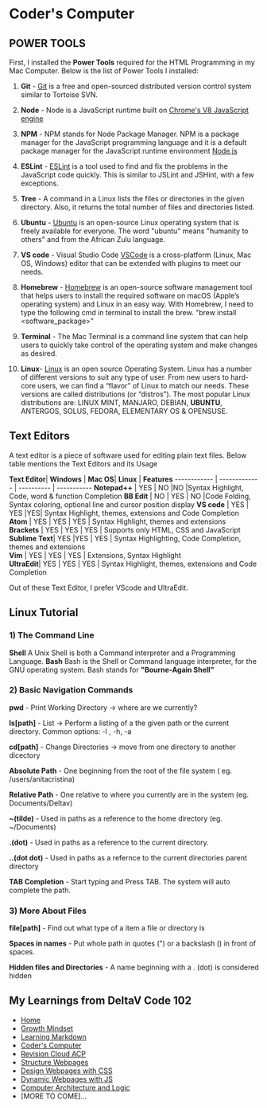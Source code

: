 # Coder's Computer

## POWER TOOLS

First, I installed the **Power Tools** required for the HTML Programming in my Mac Computer.  Below is the list of Power Tools I installed:

1) **Git** - [Git](https://git-scm.com/) is a free and open-sourced distributed version control system similar to Tortoise SVN.

2) **Node** - Node is a JavaScript runtime built on [Chrome's V8 JavaScript engine](https://v8.dev/)

3) **NPM** - NPM stands for Node Package Manager. NPM is a package manager for the JavaScript programming language and it is a default package manager for the JavaScript runtime environment [Node.js](https://docs.npmjs.com/about-npm/)

4) **ESLint** - [ESLint](https://eslint.org/) is a tool used to find and fix the problems in the JavaScript code quickly. This is similar to JSLint and JSHint, with a few exceptions.

5) **Tree** - A command in a Linux lists the files or directories in the given directory. Also, it returns the total number of files and directories listed.

6) **Ubuntu** - [Ubuntu](https://help.ubuntu.com/lts/installation-guide/s390x/ch01s01.html) is an open-source Linux operating system that is freely available for everyone. The word "ubuntu" means "humanity to others" and from the African Zulu language.

7) **VS code** - Visual Studio Code [VSCode](https://code.visualstudio.com/docs/editor/whyvscode) is a cross-platform (Linux, Mac OS, Windows) editor that can be extended with plugins to meet our needs.


8) **Homebrew** - [Homebrew](https://brew.sh/) is an open-source software management tool that helps users to install the required software on macOS (Apple’s operating system) and Linux in an easy way. With Homebrew, I need to type the following cmd in terminal to install the brew. "brew install <software_package>"


9) **Terminal** - The Mac Terminal is a command line system that can help users to quickly take control of the operating system and make changes as desired.


10) **Linux**- [Linux](https://www.linux.com/what-is-linux/) is an open source Operating System. Linux has a number of different versions to suit any type of user. From new users to hard-core users, we can find a “flavor” of Linux to match our needs. These versions are called distributions (or “distros”). The most popular Linux distributions are:
LINUX MINT, MANJARO, DEBIAN, **UBUNTU**, ANTERGOS, SOLUS, FEDORA, ELEMENTARY OS & OPENSUSE.


## Text Editors

A text editor is a piece of software used for editing plain text files. Below table mentions the Text Editors and its Usage

**Text Editor**| **Windows** | **Mac OS**| **Linux** | **Features**
------------ | ------------- | ---------- | -----------
**Notepad++**	            |	  YES  | NO       |NO |Syntax Highlight, Code, word & function Completion
**BB Edit**  |   NO  	| YES       | NO |Code Folding, Syntax coloring, optional line and cursor position display
**VS code**     |  YES      |   YES   |YES|  Syntax Highlight, themes, extensions and Code Completion       
**Atom**  |	 YES    |  YES    |  YES |  Syntax Highlight, themes and extensions      
**Brackets**	 | YES   		  |   YES  |   YES | Supports only HTML, CSS and JavaScript     
**Sublime Text**| YES        |YES     |   YES | Syntax Highlighting, Code Completion, themes and extensions     
**Vim** |     YES  |  YES       |  YES    |  Extensions, Syntax Highlight     
**UltraEdit**|  YES          |  YES   |    YES |  Syntax Highlight, themes, extensions and Code Completion     

Out of these Text Editor, I prefer VScode and UltraEdit.

## Linux Tutorial

### 1) The Command Line
**Shell** A Unix Shell is both a Command interpreter and a Programming Language.
**Bash**  Bash is the Shell or Command language interpreter, for the GNU operating system. Bash stands for **"Bourne-Again Shell"**

### 2) Basic Navigation Commands

**pwd** - Print Working Directory ->  where are we currently?

**ls[path]** - List -> Perform a listing of a the given path or the current directory. Common options: -l , -h, -a

**cd[path]** - Change Directories -> move from one directory to another dicectory

**Absolute Path** - One beginning from the root of the file system ( eg. /users/anitacristina)

**Relative Path** - One relative to where you currently are in the system (eg. Documents/Deltav)

**~(tilde)** - Used in paths as a reference to the home directory (eg. ~/Documents)

**.(dot)** - Used in paths as a reference to the current directory.

**..(dot dot)** - Used in paths as a refernce to the current directories parent directory

**TAB Completion** - Start typing and Press TAB. The system will auto complete the path.


### 3) More About Files

**file[path]** - Find out what type of a item a file or directory is

**Spaces in names** - Put whole path in quotes (") or a backslash (\) in front of spaces.

**Hidden files and Directories** - A name beginning with a . (dot) is considered hidden
  
  

## My Learnings from DeltaV Code 102
- [Home](README.md)
- [Growth Mindset](GROWTH_MINDSET.md)
- [Learning Markdown](LEARNING_MARKDOWN.md)
- [Coder's Computer](CODERS_COMPUTER.md)
- [Revision Cloud ACP](REVISION_CLOUD.md)
- [Structure Webpages](STRUCTURE_WEBPAGES.md)
- [Design Webpages with CSS](DESIGN_WEBPAGES_CSS.md)
- [Dynamic Webpages with JS](DYNAMIC_WEBPAGES_JS.md)
- [Computer Architecture and Logic](COMPUTER_ARCHI_LOGIC.md)
- [MORE TO COME]...

